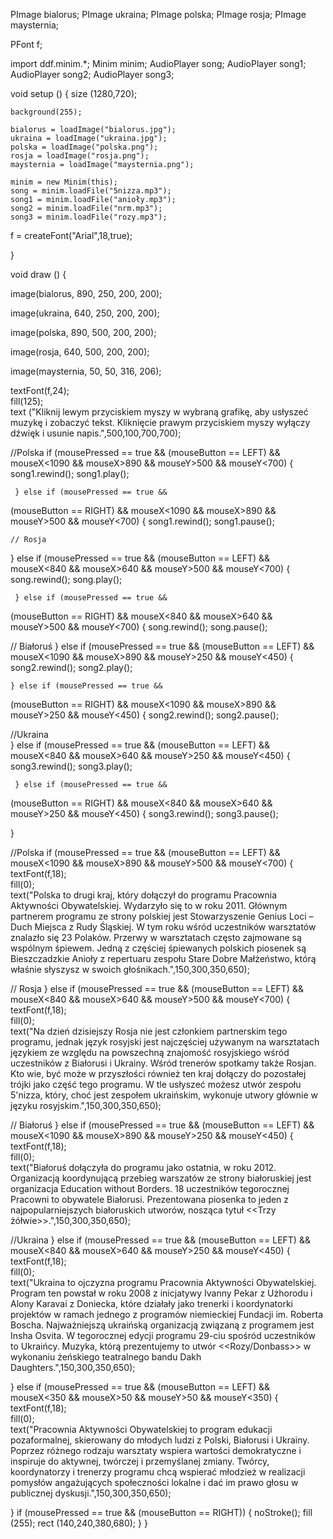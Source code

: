 PImage bialorus;
PImage ukraina;
PImage polska;
PImage rosja;
PImage maysternia;

PFont f;    



import ddf.minim.*;
Minim minim;
AudioPlayer song;
AudioPlayer song1;
AudioPlayer song2;
AudioPlayer song3;

void setup () {
   size (1280,720);

    background(255);
    
    bialorus = loadImage("bialorus.jpg");
    ukraina = loadImage("ukraina.jpg"); 
    polska = loadImage("polska.png");
    rosja = loadImage("rosja.png");
    maysternia = loadImage("maysternia.png");
    
    minim = new Minim(this);
    song = minim.loadFile("5nizza.mp3");
    song1 = minim.loadFile("anioły.mp3");
    song2 = minim.loadFile("nrm.mp3");
    song3 = minim.loadFile("rozy.mp3");

   f = createFont("Arial",18,true);
    
}

void draw () {
 
  image(bialorus, 890, 250, 200, 200);

  image(ukraina, 640, 250, 200, 200);
  
  image(polska, 890, 500, 200, 200);
  
  image(rosja, 640, 500, 200, 200);
  
  image(maysternia, 50, 50, 316, 206);
  
 textFont(f,24);                 
  fill(125);                       
  text ("Kliknij lewym przyciskiem myszy w wybraną grafikę, aby usłyszeć muzykę i zobaczyć tekst. Kliknięcie prawym przyciskiem myszy wyłączy dźwięk i usunie napis.",500,100,700,700);
  
  
  //Polska
  if (mousePressed == true && 
  (mouseButton == LEFT)
  && mouseX<1090 
  && mouseX>890
  && mouseY>500
  && mouseY<700) {
   song1.rewind();
    song1.play();
    
     } else if (mousePressed == true && 
  (mouseButton == RIGHT)
  && mouseX<1090 
  && mouseX>890
  && mouseY>500
  && mouseY<700) {
   song1.rewind();
    song1.pause();
    
    // Rosja
  } else if (mousePressed == true && 
  (mouseButton == LEFT)
  && mouseX<840 
  && mouseX>640
  && mouseY>500
  && mouseY<700) {
    song.rewind();
    song.play();
    
     } else if (mousePressed == true && 
  (mouseButton == RIGHT)
  && mouseX<840 
  && mouseX>640
  && mouseY>500
  && mouseY<700) {
    song.rewind();
    song.pause();
 
  // Białoruś
  } else if (mousePressed == true && 
  (mouseButton == LEFT)
  && mouseX<1090 
  && mouseX>890
  && mouseY>250
  && mouseY<450) {
    song2.rewind();
    song2.play();
    
    } else if (mousePressed == true && 
  (mouseButton == RIGHT)
  && mouseX<1090 
  && mouseX>890
  && mouseY>250
  && mouseY<450) {
    song2.rewind();
    song2.pause();
    
 //Ukraina  
    } else if (mousePressed == true && 
  (mouseButton == LEFT)
  && mouseX<840 
  && mouseX>640
  && mouseY>250
  && mouseY<450) {
    song3.rewind();
    song3.play();
    
     } else if (mousePressed == true && 
  (mouseButton == RIGHT)
  && mouseX<840 
  && mouseX>640
  && mouseY>250
  && mouseY<450) {
    song3.rewind();
    song3.pause();
   
  }
  
  
  
  //Polska
  if (mousePressed == true && 
  (mouseButton == LEFT)
  && mouseX<1090 
  && mouseX>890
  && mouseY>500
  && mouseY<700) {
  textFont(f,18);                 
  fill(0);                       
  text("Polska to drugi kraj, który dołączył do programu Pracownia Aktywności Obywatelskiej.  Wydarzyło się to w roku 2011. Głównym partnerem programu ze strony polskiej jest Stowarzyszenie Genius Loci – Duch Miejsca z Rudy Śląskiej. W tym roku wśród uczestników warsztatów znalazło się 23 Polaków. Przerwy w warsztatach często zajmowane są wspólnym śpiewem. Jedną z częściej śpiewanych polskich piosenek są Bieszczadzkie Anioły z repertuaru zespołu Stare Dobre Małżeństwo, którą właśnie słyszysz w swoich głośnikach.",150,300,350,650); 
   
   
// Rosja
  } else if (mousePressed == true && 
  (mouseButton == LEFT)
  && mouseX<840 
  && mouseX>640
  && mouseY>500
  && mouseY<700) {
  textFont(f,18);                 
  fill(0);                       
  text("Na dzień dzisiejszy Rosja nie jest członkiem partnerskim tego programu, jednak język rosyjski jest najczęściej używanym na warsztatach językiem ze względu na powszechną znajomość rosyjskiego wśród uczestników z Białorusi i Ukrainy. Wśród trenerów spotkamy także Rosjan. Kto wie, być może w przyszłości również ten kraj dołączy do pozostałej trójki jako część tego programu. W tle usłyszeć możesz utwór zespołu 5'nizza, który, choć jest zespołem ukraińskim, wykonuje utwory głównie w języku rosyjskim.",150,300,350,650); 


 // Białoruś 
  } else if (mousePressed == true && 
  (mouseButton == LEFT)
  && mouseX<1090 
  && mouseX>890
  && mouseY>250
  && mouseY<450) {
  textFont(f,18);                 
  fill(0);                       
  text("Białoruś dołączyła do programu jako ostatnia, w roku 2012. Organizacją koordynującą przebieg warszatów ze strony białoruskiej jest organizacja Education without Borders. 18 uczestników tegorocznej Pracowni to obywatele Białorusi. Prezentowana piosenka to jeden z najpopularniejszych białoruskich utworów, nosząca tytuł <<Trzy żółwie>>.",150,300,350,650); 
  
 
  
  //Ukraina
    } else if (mousePressed == true && 
  (mouseButton == LEFT)
  && mouseX<840 
  && mouseX>640
  && mouseY>250
  && mouseY<450) {
  textFont(f,18);                 
  fill(0);                       
  text("Ukraina to ojczyzna programu Pracownia Aktywności Obywatelskiej. Program ten powstał w roku 2008 z inicjatywy Ivanny Pekar z Użhorodu i Alony Karavai z Doniecka, które działały jako trenerki i koordynatorki projektów w ramach jednego z programów niemieckiej Fundacji im. Roberta Boscha. Najważniejszą ukraińską organizacją związaną z programem jest Insha Osvita. W tegorocznej edycji programu 29-ciu spośród uczestników to Ukraińcy. Muzyka, którą prezentujemy to utwór <<Rozy/Donbass>> w wykonaniu żeńskiego teatralnego bandu Dakh Daughters.",150,300,350,650); 
    
}
 else if (mousePressed == true && 
  (mouseButton == LEFT)
  && mouseX<350 
  && mouseX>50
  && mouseY>50
  && mouseY<350) {
  textFont(f,18);                 
  fill(0);                       
  text("Pracownia Aktywności Obywatelskiej to program edukacji pozaformalnej, skierowany do młodych ludzi z Polski, Białorusi i Ukrainy. Poprzez różnego rodzaju warsztaty wspiera wartości demokratyczne i inspiruje do aktywnej, twórczej i przemyślanej zmiany. Twórcy, koordynatorzy i trenerzy programu chcą wspierać młodzież w realizacji pomysłów angażujących społeczności lokalne i dać im prawo głosu w publicznej dyskusji.",150,300,350,650); 
    
  }
if (mousePressed == true && 
  (mouseButton == RIGHT))
{
   noStroke();
   fill (255);
   rect (140,240,380,680);
}
  }

